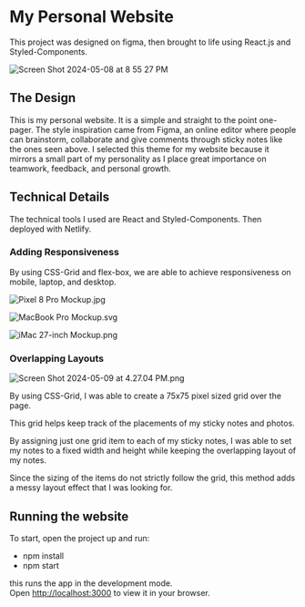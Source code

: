# My Personal Website

This project was designed on figma, then brought to life using React.js and Styled-Components.

![Screen Shot 2024-05-08 at 8 55 27 PM](https://github.com/missvickies/personal-website/assets/42661718/ab1eb473-1e23-4f24-ac9d-eac83af076f2)

## The Design

This is my personal website. It is a simple and straight to the point one-pager. The style inspiration came from Figma, an online editor where people can brainstorm, collaborate and give comments through sticky notes like the ones seen above. I selected this theme for my website because it mirrors a small part of my personality as I place great importance on teamwork, feedback, and personal growth.

## Technical Details

The technical tools I used are React and Styled-Components. Then deployed with Netlify. 

### Adding Responsiveness

By using CSS-Grid and flex-box, we are able to achieve responsiveness on mobile, laptop, and desktop.

![Pixel 8 Pro Mockup.jpg](https://prod-files-secure.s3.us-west-2.amazonaws.com/e3549f3d-761b-4969-9578-0f685c4883d5/96ea702e-890f-4d55-8914-db80d9fb72cc/eaaad424-23ef-4489-b61d-55f26775684b.png)

![MacBook Pro Mockup.svg](https://prod-files-secure.s3.us-west-2.amazonaws.com/e3549f3d-761b-4969-9578-0f685c4883d5/9fbb128d-528e-458e-bfe9-faf89279d641/MacBook_Pro_Mockup.svg)

![iMac 27-inch Mockup.png](https://prod-files-secure.s3.us-west-2.amazonaws.com/e3549f3d-761b-4969-9578-0f685c4883d5/99c2ed0d-5748-4527-9e9e-de71206293b7/iMac_27-inch_Mockup.png)

### Overlapping Layouts
![Screen Shot 2024-05-09 at 4.27.04 PM.png](https://prod-files-secure.s3.us-west-2.amazonaws.com/e3549f3d-761b-4969-9578-0f685c4883d5/a5d8fe7a-9dab-420f-b739-d6d7475a8a88/Screen_Shot_2024-05-09_at_4.27.04_PM.png)

By using CSS-Grid, I was able to create a 75x75 pixel sized grid over the page. 

This grid helps keep track of the placements of my sticky notes and photos.

By assigning just one grid item to each of my sticky notes, I was able to set my notes to a fixed width and height while keeping the overlapping layout of my notes.

Since the sizing of the items do not strictly follow the grid, this method adds a messy layout effect that I was looking for.

## Running the website

To start, open the project up and run:
- npm install
- npm start

this runs the app in the development mode.\
Open [http://localhost:3000](http://localhost:3000) to view it in your browser.
